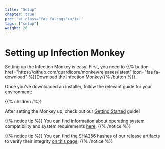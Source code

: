 ```yaml
---
title: "Setup"
chapter: true
pre: '<i class="fas fa-cogs"></i> '
tags: ["setup"]
weight: 20
---
```


# Setting up Infection Monkey

Setting up the Infection Monkey is easy! First, you need to
{{% button href="https://github.com/guardicore/monkey/releases/latest" icon="fas fa-download" %}}Download the Infection Monkey{{% /button %}}.

Once you've downloaded an installer, follow the relevant guide for your environment:

{{% children /%}}

After setting the Monkey up, check out our [Getting Started](/usage/getting-started) guide!

{{% notice tip %}}
You can find information about operating system compatibility and system
requirements [here](../reference/system-requirements).
{{% /notice %}}

{{% notice tip %}}
You can find the SHA256 hashes of our release artifacts to verify their
integrity [on this page](/reference/release-artifact-hashes).
{{% /notice %}}
